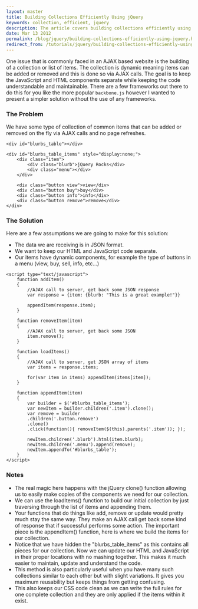 ```yaml
---
layout: master
title: Building Collections Efficiently Using jQuery
keywords: collection, efficient, jquery
description: The article covers building collections efficiently using jQuery, particularly the clone function.
date: Mar 13 2012
permalink: /blog/jquery/building-collections-efficiently-using-jquery.html
redirect_from: /tutorials/jquery/building-collections-efficiently-using-jquery.html
---
```


One issue that is commonly faced in an AJAX based website is the building of a collection or list of items.  The collection is dynamic meaning items can be added or removed and this is done so via AJAX calls.  The goal is to keep the JavaScript and HTML components separate while keeping the code understandable and maintainable.  There are a few frameworks out there to do this for you like the more popular `backbone.js` however I wanted to present a simpler solution without the use of any frameworks.

### The Problem

We have some type of collection of common items that can be added or removed on the fly via AJAX calls and no page refreshes.

~~~
<div id="blurbs_table"></div>

<div id="blurbs_table_items" style="display:none;">
    <div class="item">
        <div class="blurb">jQuery Rocks</div>
        <div class="menu"></div>
    </div>

    <div class="button view">view</div>
    <div class="button buy">buy</div>
    <div class="button info">info</div>
    <div class="button remove">remove</div>
</div>
~~~

### The Solution

Here are a few assumptions we are going to make for this solution:

- The data we are receiving is in JSON format.
- We want to keep our HTML and JavaScript code separate.
- Our items have dynamic components, for example the type of buttons in a menu (view, buy, sell, info, etc...)

~~~
<script type="text/javascript">
    function addItem()
    {
        //AJAX call to server, get back some JSON response
        var response = {item: {blurb: "This is a great example!"}}

        appendItem(response.item);
    }

    function removeItem(item)
    {
        //AJAX call to server, get back some JSON
        item.remove();
    }

    function loadItems()
    {
        //AJAX call to server, get JSON array of items
        var items = response.items;

        for(var item in items) appendItem(items[item]);
    }

    function appendItem(item)
    {
        var builder = $('#blurbs_table_items');
        var newItem = builder.children('.item').clone();
        var remove = builder
        .children('.button.remove')
        .clone()
        .click(function(){ removeItem($(this).parents('.item')); });

        newItem.children('.blurb').html(item.blurb);
        newItem.children('.menu').append(remove);
        newItem.appendTo('#blurbs_table');
    }
</script>
~~~

### Notes

- The real magic here happens with the jQuery clone() function allowing us to easily make copies of the components we need for our collection.
- We can use the loadItems() function to build our initial collection by just traversing through the list of items and appending them.
- Your functions that do things like add, remove or update would pretty much stay the same way.  They make an AJAX call get back some kind of response that if successful performs some action.  The important piece is the appendItem() function, here is where we build the items for our collection.
- Notice that we have hidden the "blurbs_table_items" as this contains all pieces for our collection.  Now we can update our HTML and JavaScript in their proper locations with no mashing together.  This makes it much easier to maintain, update and understand the code.
- This method is also particularly useful when you have many such collections similar to each other but with slight variations.  It gives you maximum reusability but keeps things from getting confusing.
- This also keeps our CSS code clean as we can write the full rules for one complete collection and they are only applied if the items within it exist.